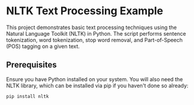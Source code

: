 # NLTK Text Processing Example

This project demonstrates basic text processing techniques using the Natural Language Toolkit (NLTK) in Python. The script performs sentence tokenization, word tokenization, stop word removal, and Part-of-Speech (POS) tagging on a given text.

## Prerequisites

Ensure you have Python installed on your system. You will also need the NLTK library, which can be installed via pip if you haven't done so already:

```bash
pip install nltk
